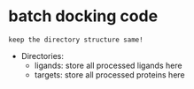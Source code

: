 # batch docking code

`keep the directory structure same!`

- Directories:
    - ligands: store all processed ligands here
    - targets: store all processed proteins here

